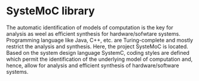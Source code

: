 # SysteMoC library

The automatic identification of models of computation is the key for analysis as weel as efficient synthesis for hardware/sofwtare systems.
Programming language like Java, C++, etc. are Turing-complete and mostly restrict the analysis and synthesis.
Here, the project SysteMoC is located.
Based on the system design language SystemC, coding styles are defined which permit the identification of the underlying model of computation and, hence, allow for analysis and efficient synthesis of hardware/software systems.
